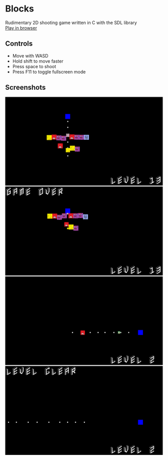 # Blocks
Rudimentary 2D shooting game written in C with the SDL library<br/>
<a href="http://clovis.lol/projets/blocks-emscripten/jouer">Play in browser</a>

## Controls
- Move with WASD
- Hold shift to move faster
- Press space to shoot
- Press F11 to toggle fullscreen mode

## Screenshots
<img src="https://raw.githubusercontent.com/clovis-p/blocks/main/screenshots/screenshot2.png" title="Screenshot">
<img src="https://raw.githubusercontent.com/clovis-p/blocks/main/screenshots/screenshot3.png" title="Screenshot">
<img src="https://raw.githubusercontent.com/clovis-p/blocks/main/screenshots/screenshot4.png" title="Screenshot">
<img src="https://raw.githubusercontent.com/clovis-p/blocks/main/screenshots/screenshot5.png" title="Screenshot">
